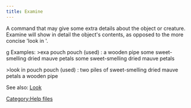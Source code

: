 ```yaml
---
title: Examine
---
```


A command that may give some extra details about the object or creature.
Examine <container> will show in detail the object's contents, as
opposed to the more concise 'look in <container>'.

<nowiki>g Examples: \>exa pouch pouch (used) : a wooden pipe some
sweet-smelling dried mauve petals some sweet-smelling dried mauve petals

\>look in pouch pouch (used) : two piles of sweet-smelling dried mauve
petals a wooden pipe

</pre>

See also: [Look](Look "wikilink")

[Category:Help files](Category:Help_files "wikilink")